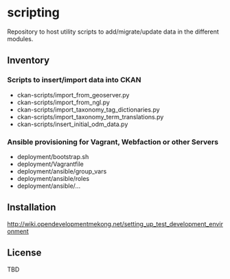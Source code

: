 scripting
=========

Repository to host utility scripts to add/migrate/update data in the different modules.

## Inventory

### Scripts to insert/import data into CKAN
* ckan-scripts/import_from_geoserver.py
* ckan-scripts/import_from_ngl.py
* ckan-scripts/import_taxonomy_tag_dictionaries.py
* ckan-scripts/import_taxonomy_term_translations.py
* ckan-scripts/insert_initial_odm_data.py

### Ansible provisioning for Vagrant, Webfaction or other Servers
* deployment/bootstrap.sh
* deployment/Vagrantfile
* deployment/ansible/group_vars
* deployment/ansible/roles
* deployment/ansible/...

## Installation

http://wiki.opendevelopmentmekong.net/setting_up_test_development_environment

## License

TBD
